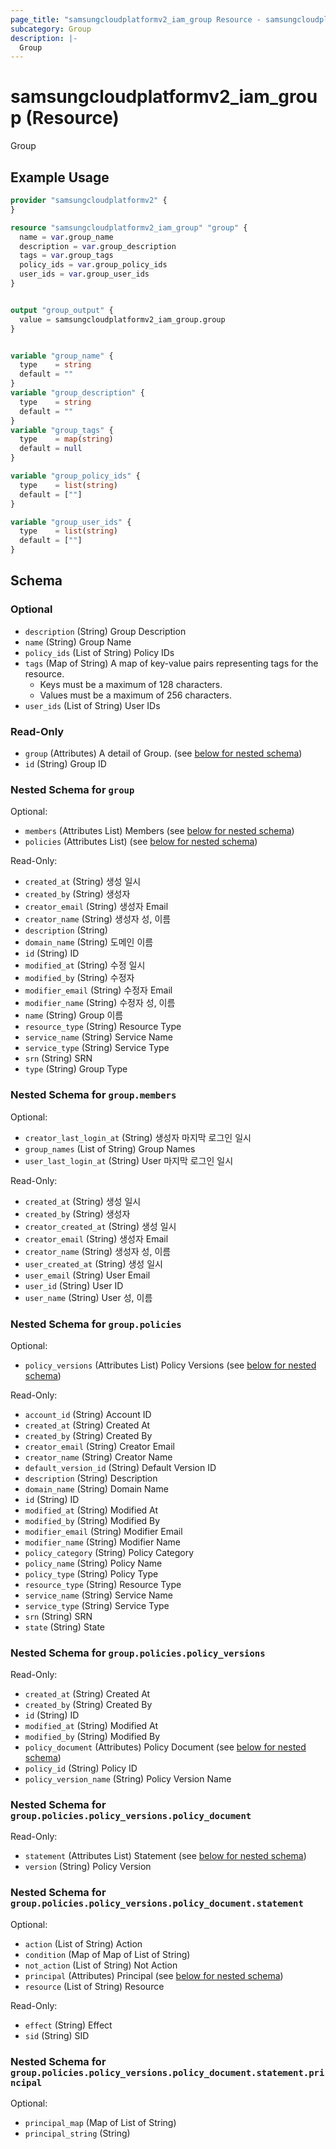 ```yaml
---
page_title: "samsungcloudplatformv2_iam_group Resource - samsungcloudplatformv2"
subcategory: Group
description: |-
  Group
---
```


# samsungcloudplatformv2_iam_group (Resource)

Group

## Example Usage

```terraform
provider "samsungcloudplatformv2" {
}

resource "samsungcloudplatformv2_iam_group" "group" {
  name = var.group_name
  description = var.group_description
  tags = var.group_tags
  policy_ids = var.group_policy_ids
  user_ids = var.group_user_ids
}


output "group_output" {
  value = samsungcloudplatformv2_iam_group.group
}


variable "group_name" {
  type    = string
  default = ""
}
variable "group_description" {
  type    = string
  default = ""
}
variable "group_tags" {
  type    = map(string)
  default = null
}

variable "group_policy_ids" {
  type    = list(string)
  default = [""]
}

variable "group_user_ids" {
  type    = list(string)
  default = [""]
}
```

<!-- schema generated by tfplugindocs -->
## Schema

### Optional

- `description` (String) Group Description
- `name` (String) Group Name
- `policy_ids` (List of String) Policy IDs
- `tags` (Map of String) A map of key-value pairs representing tags for the resource.
  - Keys must be a maximum of 128 characters.
  - Values must be a maximum of 256 characters.
- `user_ids` (List of String) User IDs

### Read-Only

- `group` (Attributes) A detail of Group. (see [below for nested schema](#nestedatt--group))
- `id` (String) Group ID

<a id="nestedatt--group"></a>
### Nested Schema for `group`

Optional:

- `members` (Attributes List) Members (see [below for nested schema](#nestedatt--group--members))
- `policies` (Attributes List) (see [below for nested schema](#nestedatt--group--policies))

Read-Only:

- `created_at` (String) 생성 일시
- `created_by` (String) 생성자
- `creator_email` (String) 생성자 Email
- `creator_name` (String) 생성자 성, 이름
- `description` (String)
- `domain_name` (String) 도메인 이름
- `id` (String) ID
- `modified_at` (String) 수정 일시
- `modified_by` (String) 수정자
- `modifier_email` (String) 수정자 Email
- `modifier_name` (String) 수정자 성, 이름
- `name` (String) Group 이름
- `resource_type` (String) Resource Type
- `service_name` (String) Service Name
- `service_type` (String) Service Type
- `srn` (String) SRN
- `type` (String) Group Type

<a id="nestedatt--group--members"></a>
### Nested Schema for `group.members`

Optional:

- `creator_last_login_at` (String) 생성자 마지막 로그인 일시
- `group_names` (List of String) Group Names
- `user_last_login_at` (String) User 마지막 로그인 일시

Read-Only:

- `created_at` (String) 생성 일시
- `created_by` (String) 생성자
- `creator_created_at` (String) 생성 일시
- `creator_email` (String) 생성자 Email
- `creator_name` (String) 생성자 성, 이름
- `user_created_at` (String) 생성 일시
- `user_email` (String) User Email
- `user_id` (String) User ID
- `user_name` (String) User 성, 이름


<a id="nestedatt--group--policies"></a>
### Nested Schema for `group.policies`

Optional:

- `policy_versions` (Attributes List) Policy Versions (see [below for nested schema](#nestedatt--group--policies--policy_versions))

Read-Only:

- `account_id` (String) Account ID
- `created_at` (String) Created At
- `created_by` (String) Created By
- `creator_email` (String) Creator Email
- `creator_name` (String) Creator Name
- `default_version_id` (String) Default Version ID
- `description` (String) Description
- `domain_name` (String) Domain Name
- `id` (String) ID
- `modified_at` (String) Modified At
- `modified_by` (String) Modified By
- `modifier_email` (String) Modifier Email
- `modifier_name` (String) Modifier Name
- `policy_category` (String) Policy Category
- `policy_name` (String) Policy Name
- `policy_type` (String) Policy Type
- `resource_type` (String) Resource Type
- `service_name` (String) Service Name
- `service_type` (String) Service Type
- `srn` (String) SRN
- `state` (String) State

<a id="nestedatt--group--policies--policy_versions"></a>
### Nested Schema for `group.policies.policy_versions`

Read-Only:

- `created_at` (String) Created At
- `created_by` (String) Created By
- `id` (String) ID
- `modified_at` (String) Modified At
- `modified_by` (String) Modified By
- `policy_document` (Attributes) Policy Document (see [below for nested schema](#nestedatt--group--policies--policy_versions--policy_document))
- `policy_id` (String) Policy ID
- `policy_version_name` (String) Policy Version Name

<a id="nestedatt--group--policies--policy_versions--policy_document"></a>
### Nested Schema for `group.policies.policy_versions.policy_document`

Read-Only:

- `statement` (Attributes List) Statement (see [below for nested schema](#nestedatt--group--policies--policy_versions--policy_document--statement))
- `version` (String) Policy Version

<a id="nestedatt--group--policies--policy_versions--policy_document--statement"></a>
### Nested Schema for `group.policies.policy_versions.policy_document.statement`

Optional:

- `action` (List of String) Action
- `condition` (Map of Map of List of String)
- `not_action` (List of String) Not Action
- `principal` (Attributes) Principal (see [below for nested schema](#nestedatt--group--policies--policy_versions--policy_document--statement--principal))
- `resource` (List of String) Resource

Read-Only:

- `effect` (String) Effect
- `sid` (String) SID

<a id="nestedatt--group--policies--policy_versions--policy_document--statement--principal"></a>
### Nested Schema for `group.policies.policy_versions.policy_document.statement.principal`

Optional:

- `principal_map` (Map of List of String)
- `principal_string` (String)